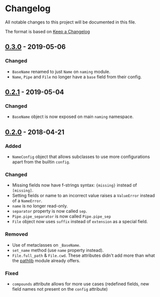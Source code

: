 # Changelog
All notable changes to this project will be documented in this file.

The format is based on [Keep a Changelog](http://keepachangelog.com/en/1.0.0/)

## [0.3.0](https://github.com/chrizzFTD/naming/releases/tag/Release-0.3.0) - 2019-05-06
### Changed
- `BaseName` renamed to just `Name` on `naming` module.
- `Name`, `Pipe` and `File` no longer have a `base` field from their config.

## [0.2.1](https://github.com/chrizzFTD/naming/releases/tag/Release-0.2.1) - 2019-05-04
### Changed
- `BaseName` object is now exposed on main `naming` namespace.

## [0.2.0](https://github.com/chrizzFTD/naming/releases/tag/Release-0.2.0) - 2018-04-21
### Added
- `NameConfig` object that allows subclasses to use more configurations apart from the builtin `config`.

### Changed
- Missing fields now have f-strings syntax: `{missing}` instead of `[missing]`.
- Setting fields or name to an incorrect value raises a `ValueError` instead of a `NameError`.
- `name` is no longer read-only.
- `separator` property is now called `sep`.
- `Pipe.pipe_separator` is now called `Pipe.pipe_sep`
- `File` object now uses `suffix` instead of `extension` as a special field.

### Removed
- Use of metaclasses on `_BaseName`.
- `set_name` method (use `name` property instead).
- `File.full_path` & `File.cwd`. These attributes didn't add more than what the [pathlib](https://docs.python.org/3/library/pathlib.html) module already offers.

### Fixed
- `compounds` attribute allows for more use cases (redefined fields, new field names not present on the `config` attribute)
